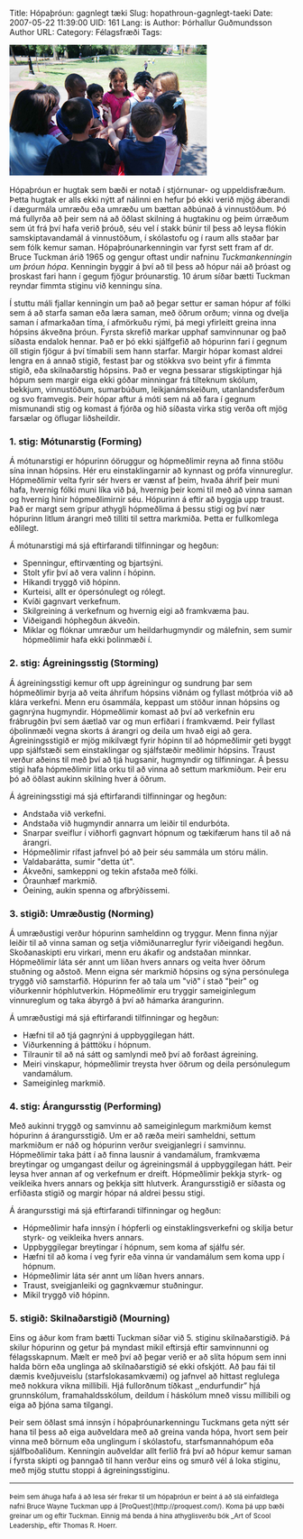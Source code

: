 Title: Hópaþróun: gagnlegt tæki
Slug: hopathroun-gagnlegt-taeki
Date: 2007-05-22 11:39:00
UID: 161
Lang: is
Author: Þórhallur Guðmundsson
Author URL: 
Category: Félagsfræði
Tags: 

![Hópur að störfum](382.jpg)

Hópaþróun er hugtak sem bæði er notað í stjórnunar- og uppeldisfræðum.  Þetta hugtak er alls ekki nýtt af nálinni en hefur þó ekki verið mjög áberandi í dægurmála umræðu eða umræðu um bættan aðbúnað á vinnustöðum. Þó má fullyrða að þeir sem ná að öðlast skilning á hugtakinu og þeim úrræðum sem út frá því hafa verið þróuð, séu vel í stakk búnir til þess að leysa flókin samskiptavandamál á vinnustöðum, í skólastofu og í raum alls staðar þar sem fólk kemur saman.  Hópaþróunarkenningin var fyrst sett fram af dr. Bruce Tuckman árið 1965 og gengur oftast undir nafninu _Tuckmankenningin um þróun hópa_.  Kenningin byggir á því að til þess að hópur nái að þróast og þroskast fari hann í gegum fjögur þróunarstig. 10 árum síðar bætti Tuckman reyndar fimmta stiginu við kenningu sína.  

Í stuttu máli fjallar kenningin um það að þegar settur er saman hópur af fólki sem á að starfa saman eða læra saman, með öðrum orðum; vinna og dvelja saman í afmarkaðan tíma, í afmörkuðu rými, þá megi yfirleitt greina inna hópsins ákveðna þróun. Fyrsta skrefið markar upphaf samvinnunar og það síðasta endalok hennar.  Það er þó ekki sjálfgefið að hópurinn fari í gegnum öll stigin fjögur á því tímabili sem hann starfar.  Margir hópar komast aldrei lengra en á annað stigið, festast þar og stökkva svo beint yfir á fimmta stigið, eða skilnaðarstig hópsins.  Það er vegna þessarar stigskiptingar hjá hópum sem margir eiga ekki góðar minningar frá tilteknum skólum, bekkjum, vinnustöðum, sumarbúðum, leikjanámskeiðum, utanlandsferðum og svo framvegis.  Þeir hópar aftur á móti sem ná að fara í gegnum mismunandi stig og komast á fjórða og hið síðasta virka stig verða oft mjög farsælar og öflugar liðsheildir. 

### 1. stig: Mótunarstig (Forming)

Á mótunarstigi er hópurinn óöruggur og hópmeðlimir reyna að finna stöðu sína innan hópsins. Hér eru einstaklingarnir að kynnast og prófa vinnureglur. Hópmeðlimir velta fyrir sér hvers er vænst af þeim, hvaða áhrif þeir muni hafa, hvernig fólki muni líka við þá, hvernig þeir komi til með að vinna saman og hvernig hinir hópmeðlimirnir séu. Hópurinn á eftir að byggja upp traust. Það er margt sem grípur athygli hópmeðlima á þessu stigi og því nær hópurinn litlum árangri með tilliti til settra markmiða. Þetta er fullkomlega eðlilegt.

Á mótunarstigi má sjá eftirfarandi tilfinningar og hegðun:

* Spenningur, eftirvænting og bjartsýni.
* Stolt yfir því að vera valinn í hópinn.
* Hikandi tryggð við hópinn.
* Kurteisi, allt er ópersónulegt og rólegt.
* Kvíði gagnvart verkefnum.
* Skilgreining á verkefnum og hvernig eigi að framkvæma þau.
* Viðeigandi hóphegðun ákveðin.
* Miklar og flóknar umræður um heildarhugmyndir og málefnin, sem sumir hópmeðlimir hafa ekki þolinmæði í.

### 2. stig: Ágreiningsstig (Storming)

Á ágreiningsstigi kemur oft upp ágreiningur og sundrung þar sem hópmeðlimir byrja að veita áhrifum hópsins viðnám og fyllast mótþróa við að klára verkefni. Menn eru ósammála, keppast um stöður innan hópsins og gagnrýna hugmyndir. Hópmeðlimir komast að því að verkefnin eru frábrugðin því sem áætlað var og mun erfiðari í framkvæmd. Þeir fyllast óþolinmæði vegna skorts á árangri og deila um hvað eigi að gera. Ágreiningsstigið er mjög mikilvægt fyrir hópinn til að hópmeðlimir geti byggt upp sjálfstæði sem einstaklingar og sjálfstæðir meðlimir hópsins. Traust verður aðeins til með því að tjá hugsanir, hugmyndir og tilfinningar. Á þessu stigi hafa hópmeðlimir litla orku til að vinna að settum markmiðum. Þeir eru þó að öðlast aukinn skilning hver á  öðrum. 

Á ágreiningsstigi má sjá eftirfarandi tilfinningar og hegðun:

* Andstaða við verkefni.
* Andstaða við hugmyndir annarra um leiðir til endurbóta.
* Snarpar sveiflur í viðhorfi gagnvart hópnum og tækifærum hans til að ná árangri.
* Hópmeðlimir rífast jafnvel þó að þeir séu sammála um stóru málin.
* Valdabarátta, sumir "detta út".
* Ákveðni, samkeppni og tekin afstaða með fólki.
* Óraunhæf markmið.
* Óeining, aukin spenna og afbrýðissemi.

### 3. stigið: Umræðustig (Norming)

Á umræðustigi verður hópurinn samheldinn og tryggur. Menn finna nýjar leiðir til að vinna saman og setja viðmiðunarreglur fyrir viðeigandi hegðun. Skoðanaskipti eru virkari, menn eru ákafir og andstaðan minnkar. Hópmeðlimir láta sér annt um líðan hvers annars og veita hver öðrum stuðning og aðstoð. Menn eigna sér markmið hópsins og sýna persónulega tryggð við samstarfið. Hópurinn fer að tala um "við" í stað "þeir" og viðurkennir hóphlutverkin. Hópmeðlimir eru tryggir sameiginlegum vinnureglum og taka ábyrgð á því að hámarka árangurinn.

Á umræðustigi má sjá eftirfarandi tilfinningar og hegðun:

* Hæfni til að tjá gagnrýni á uppbyggilegan hátt.
* Viðurkenning á þátttöku í hópnum.
* Tilraunir til að ná sátt og samlyndi með því að forðast ágreining.
* Meiri vinskapur, hópmeðlimir treysta hver öðrum og deila persónulegum vandamálum.
* Sameiginleg markmið.

### 4. stig: Árangursstig (Performing)

Með aukinni tryggð og samvinnu að sameiginlegum markmiðum kemst hópurinn á árangursstigið. Um er að ræða meiri samheldni, settum markmiðum er náð og hópurinn verður sveigjanlegri í samvinnu. Hópmeðlimir taka þátt í að finna lausnir á vandamálum, framkvæma breytingar og umgangast deilur og ágreiningsmál á uppbyggilegan hátt. Þeir leysa hver annan af og verkefnum er dreift. Hópmeðlimir þekkja styrk- og veikleika hvers annars og þekkja sitt hlutverk. Árangursstigið er síðasta og erfiðasta stigið og margir hópar ná aldrei þessu stigi. 

Á árangursstigi má sjá eftirfarandi tilfinningar og hegðun:

* Hópmeðlimir hafa innsýn í hópferli og einstaklingsverkefni og skilja betur styrk- og veikleika hvers annars.
* Uppbyggilegar breytingar í hópnum, sem koma af sjálfu sér.
* Hæfni til að koma í veg fyrir eða vinna úr vandamálum sem koma upp í hópnum.
* Hópmeðlimir láta sér annt um líðan hvers annars.
* Traust, sveigjanleiki og gagnkvæmur stuðningur.
* Mikil tryggð við hópinn.

### 5. stigið: Skilnaðarstigið (Mourning)

Eins og áður kom fram bætti Tuckman síðar við 5. stiginu skilnaðarstigið.  Þá skilur hópurinn og getur þá myndast mikil eftirsjá eftir samvinnunni og félagsskapnum.  Mælt er með því að þegar verið er að slíta hópum sem inni halda börn eða unglinga að skilnaðarstigið sé ekki ofskjótt.  Að þau fái til dæmis kveðjuveislu (starfslokasamkvæmi) og jafnvel að hittast reglulega með nokkura vikna millibili.  Hjá fullorðnum tíðkast ,,endurfundir” hjá grunnskólum, framahaldsskólum, deildum í háskólum mneð vissu millibili og eiga að þjóna sama tilgangi.

Þeir sem öðlast smá innsýn í hópaþróunarkenningu Tuckmans geta nýtt sér hana til þess að eiga auðveldara með að greina vanda hópa, hvort sem þeir vinna með börnum eða unglingum í skólastofu, starfsmannahópum eða sjálfboðaliðum.  Kenningin auðveldar allt ferlið frá því að hópur kemur saman í fyrsta skipti og þanngað til hann verður eins og smurð vél á loka stiginu, með mjög stuttu stoppi á ágreiningsstiginu.  

---

<small class="blurb">
Þeim sem áhuga hafa á að lesa sér frekar til um hópaþróun er beint á að slá einfaldlega nafni Bruce Wayne Tuckman upp á [ProQuest](http://proquest.com/). Koma þá upp bæði greinar um og eftir Tuckman. Einnig má benda á hina athyglisverðu bók _Art of Scool Leadership_ eftir Thomas R. Hoerr.
</small>

